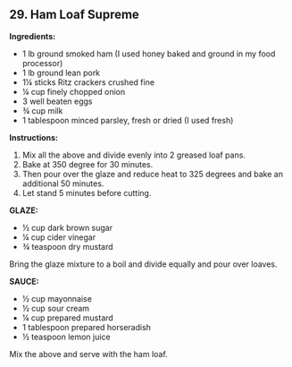 ## 29. Ham Loaf Supreme

**Ingredients:**
- 1 lb ground smoked ham (I used honey baked and ground in my food processor)
- 1 lb ground lean pork
- 1¼ sticks Ritz crackers crushed fine
- ¼ cup finely chopped onion
- 3 well beaten eggs
- ¾ cup milk
- 1 tablespoon minced parsley, fresh or dried (I used fresh)

**Instructions:**
1. Mix all the above and divide evenly into 2 greased loaf pans.
2. Bake at 350 degree for 30 minutes.
3. Then pour over the glaze and reduce heat to 325 degrees and bake an additional 50 minutes.
4. Let stand 5 minutes before cutting.

**GLAZE:**
- ½ cup dark brown sugar
- ¼ cup cider vinegar
- ¾ teaspoon dry mustard

Bring the glaze mixture to a boil and divide equally and pour over loaves.

**SAUCE:**
- ½ cup mayonnaise
- ½ cup sour cream
- ¼ cup prepared mustard
- 1 tablespoon prepared horseradish
- ½ teaspoon lemon juice

Mix the above and serve with the ham loaf.